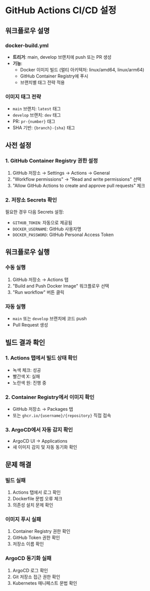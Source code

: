 # GitHub Actions CI/CD 설정

## 워크플로우 설명

### docker-build.yml
- **트리거**: main, develop 브랜치에 push 또는 PR 생성
- **기능**: 
  - Docker 이미지 빌드 (멀티 아키텍처: linux/amd64, linux/arm64)
  - GitHub Container Registry에 푸시
  - 브랜치별 태그 전략 적용

### 이미지 태그 전략
- `main` 브랜치: `latest` 태그
- `develop` 브랜치: `dev` 태그  
- PR: `pr-{number}` 태그
- SHA 기반: `{branch}-{sha}` 태그

## 사전 설정

### 1. GitHub Container Registry 권한 설정
1. GitHub 저장소 → Settings → Actions → General
2. "Workflow permissions" → "Read and write permissions" 선택
3. "Allow GitHub Actions to create and approve pull requests" 체크

### 2. 저장소 Secrets 확인
필요한 경우 다음 Secrets 설정:
- `GITHUB_TOKEN`: 자동으로 제공됨
- `DOCKER_USERNAME`: GitHub 사용자명
- `DOCKER_PASSWORD`: GitHub Personal Access Token

## 워크플로우 실행

### 수동 실행
1. GitHub 저장소 → Actions 탭
2. "Build and Push Docker Image" 워크플로우 선택
3. "Run workflow" 버튼 클릭

### 자동 실행
- `main` 또는 `develop` 브랜치에 코드 push
- Pull Request 생성

## 빌드 결과 확인

### 1. Actions 탭에서 빌드 상태 확인
- 녹색 체크: 성공
- 빨간색 X: 실패
- 노란색 원: 진행 중

### 2. Container Registry에서 이미지 확인
- GitHub 저장소 → Packages 탭
- 또는 `ghcr.io/{username}/{repository}` 직접 접속

### 3. ArgoCD에서 자동 감지 확인
- ArgoCD UI → Applications
- 새 이미지 감지 및 자동 동기화 확인

## 문제 해결

### 빌드 실패
1. Actions 탭에서 로그 확인
2. Dockerfile 문법 오류 체크
3. 의존성 설치 문제 확인

### 이미지 푸시 실패
1. Container Registry 권한 확인
2. GitHub Token 권한 확인
3. 저장소 이름 확인

### ArgoCD 동기화 실패
1. ArgoCD 로그 확인
2. Git 저장소 접근 권한 확인
3. Kubernetes 매니페스트 문법 확인
